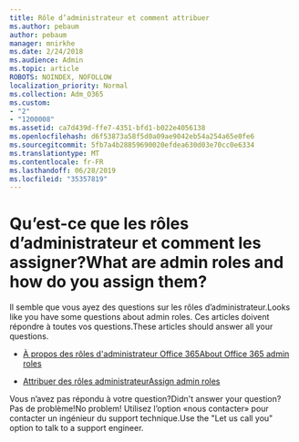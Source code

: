```yaml
---
title: Rôle d’administrateur et comment attribuer
ms.author: pebaum
author: pebaum
manager: mnirkhe
ms.date: 2/24/2018
ms.audience: Admin
ms.topic: article
ROBOTS: NOINDEX, NOFOLLOW
localization_priority: Normal
ms.collection: Adm_O365
ms.custom:
- "2"
- "1200008"
ms.assetid: ca7d439d-ffe7-4351-bfd1-b022e4056138
ms.openlocfilehash: d6f53873a58f5d0a09ae9042eb54a254a65e0fe6
ms.sourcegitcommit: 5fb7a4b28859690020efdea630d03e70cc0e6334
ms.translationtype: MT
ms.contentlocale: fr-FR
ms.lasthandoff: 06/28/2019
ms.locfileid: "35357819"
---
```

# <a name="what-are-admin-roles-and-how-do-you-assign-them"></a><span data-ttu-id="c7d29-102">Qu’est-ce que les rôles d’administrateur et comment les assigner?</span><span class="sxs-lookup"><span data-stu-id="c7d29-102">What are admin roles and how do you assign them?</span></span>

<span data-ttu-id="c7d29-103">Il semble que vous ayez des questions sur les rôles d’administrateur.</span><span class="sxs-lookup"><span data-stu-id="c7d29-103">Looks like you have some questions about admin roles.</span></span> <span data-ttu-id="c7d29-104">Ces articles doivent répondre à toutes vos questions.</span><span class="sxs-lookup"><span data-stu-id="c7d29-104">These articles should answer all your questions.</span></span>
  
- [<span data-ttu-id="c7d29-105">À propos des rôles d'administrateur Office 365</span><span class="sxs-lookup"><span data-stu-id="c7d29-105">About Office 365 admin roles</span></span>](https://support.office.com/article/About-Office-365-admin-roles-da585eea-f576-4f55-a1e0-87090b6aaa9d.aspx)

- [<span data-ttu-id="c7d29-106">Attribuer des rôles administrateur</span><span class="sxs-lookup"><span data-stu-id="c7d29-106">Assign admin roles</span></span>](https://support.office.com/article/assign-eac4d046-1afd-4f1a-85fc-8219c79e1504.aspx)

<span data-ttu-id="c7d29-107">Vous n’avez pas répondu à votre question?</span><span class="sxs-lookup"><span data-stu-id="c7d29-107">Didn't answer your question?</span></span> <span data-ttu-id="c7d29-108">Pas de problème!</span><span class="sxs-lookup"><span data-stu-id="c7d29-108">No problem!</span></span> <span data-ttu-id="c7d29-109">Utilisez l’option «nous contacter» pour contacter un ingénieur du support technique.</span><span class="sxs-lookup"><span data-stu-id="c7d29-109">Use the "Let us call you" option to talk to a support engineer.</span></span>
  